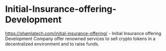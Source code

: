 # Initial-Insurance-offering-Development
https://shamlatech.com/initial-insurance-offering/ - Initial Insurance offering Development Company offer renowned services to sell crypto tokens in a decentralized environment and to raise funds.
